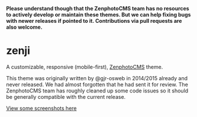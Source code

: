 **Please understand though that the ZenphotoCMS team has no resources to actively develop or maintain these themes. But we can help fixing bugs with newer releases if pointed to it. Contributions via pull requests are also welcome.**

# zenji

A customizable, responsive (mobile-first), [ZenphotoCMS](http://zenphoto.org) theme.

This theme was originally written by @gjr-osweb in 2014/2015 already and never released. We had almost forgotten that he had sent it for review. The ZenphotoCMS team has roughly cleaned up some code issues so it should be generally compatible with the current release. 

[View some screenshots here](https://www.zenphoto.org/theme/zenji/index.jgp.html)
